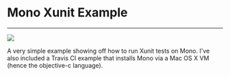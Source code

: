 # Mono Xunit Example
---
<a href="https://travis-ci.org/xeb/mono-xunit-example">
<img src="https://api.travis-ci.org/xeb/mono-xunit-example.svg?branch=master" />
</a>

A very simple example showing off how to run Xunit tests on Mono.  I've also included a Travis CI example that installs Mono via a Mac OS X VM (hence the objective-c language). 